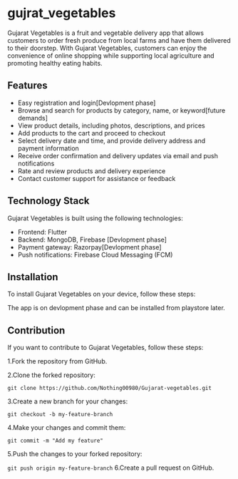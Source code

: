 # gujrat_vegetables

Gujarat Vegetables is a fruit and vegetable delivery app that allows customers to order fresh produce from local farms and have them delivered to their doorstep. With Gujarat Vegetables, customers can enjoy the convenience of online shopping while supporting local agriculture and promoting healthy eating habits.

## Features

* Easy registration and login[Devlopment phase]
* Browse and search for products by category, name, or keyword[future demands]
* View product details, including photos, descriptions, and prices
* Add products to the cart and proceed to checkout
* Select delivery date and time, and provide delivery address and payment information
* Receive order confirmation and delivery updates via email and push notifications
* Rate and review products and delivery experience
* Contact customer support for assistance or feedback

## Technology Stack
Gujarat Vegetables is built using the following technologies:

* Frontend: Flutter
* Backend:  MongoDB, Firebase [Devlopment phase]
* Payment gateway: Razorpay[Devlopment phase]
* Push notifications: Firebase Cloud Messaging (FCM)

## Installation
To install Gujarat Vegetables on your device, follow these steps:

The app is on devlopment phase and can be installed from playstore later.


## Contribution
If you want to contribute to Gujarat Vegetables, follow these steps:

1.Fork the repository from GitHub.

2.Clone the forked repository:

``` git clone https://github.com/Nothing00980/Gujarat-vegetables.git ```

3.Create a new branch for your changes:

``` git checkout -b my-feature-branch ```

4.Make your changes and commit them:

``` git add .
git commit -m "Add my feature" 
```

5.Push the changes to your forked repository:


``` git push origin my-feature-branch ```
6.Create a pull request on GitHub.



